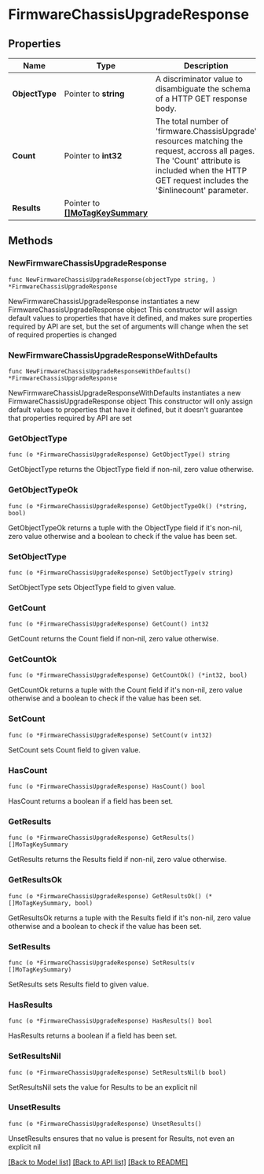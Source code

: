 # FirmwareChassisUpgradeResponse

## Properties

Name | Type | Description | Notes
------------ | ------------- | ------------- | -------------
**ObjectType** | Pointer to **string** | A discriminator value to disambiguate the schema of a HTTP GET response body. | 
**Count** | Pointer to **int32** | The total number of &#39;firmware.ChassisUpgrade&#39; resources matching the request, accross all pages. The &#39;Count&#39; attribute is included when the HTTP GET request includes the &#39;$inlinecount&#39; parameter. | [optional] 
**Results** | Pointer to [**[]MoTagKeySummary**](mo.TagKeySummary.md) |  | [optional] 

## Methods

### NewFirmwareChassisUpgradeResponse

`func NewFirmwareChassisUpgradeResponse(objectType string, ) *FirmwareChassisUpgradeResponse`

NewFirmwareChassisUpgradeResponse instantiates a new FirmwareChassisUpgradeResponse object
This constructor will assign default values to properties that have it defined,
and makes sure properties required by API are set, but the set of arguments
will change when the set of required properties is changed

### NewFirmwareChassisUpgradeResponseWithDefaults

`func NewFirmwareChassisUpgradeResponseWithDefaults() *FirmwareChassisUpgradeResponse`

NewFirmwareChassisUpgradeResponseWithDefaults instantiates a new FirmwareChassisUpgradeResponse object
This constructor will only assign default values to properties that have it defined,
but it doesn't guarantee that properties required by API are set

### GetObjectType

`func (o *FirmwareChassisUpgradeResponse) GetObjectType() string`

GetObjectType returns the ObjectType field if non-nil, zero value otherwise.

### GetObjectTypeOk

`func (o *FirmwareChassisUpgradeResponse) GetObjectTypeOk() (*string, bool)`

GetObjectTypeOk returns a tuple with the ObjectType field if it's non-nil, zero value otherwise
and a boolean to check if the value has been set.

### SetObjectType

`func (o *FirmwareChassisUpgradeResponse) SetObjectType(v string)`

SetObjectType sets ObjectType field to given value.


### GetCount

`func (o *FirmwareChassisUpgradeResponse) GetCount() int32`

GetCount returns the Count field if non-nil, zero value otherwise.

### GetCountOk

`func (o *FirmwareChassisUpgradeResponse) GetCountOk() (*int32, bool)`

GetCountOk returns a tuple with the Count field if it's non-nil, zero value otherwise
and a boolean to check if the value has been set.

### SetCount

`func (o *FirmwareChassisUpgradeResponse) SetCount(v int32)`

SetCount sets Count field to given value.

### HasCount

`func (o *FirmwareChassisUpgradeResponse) HasCount() bool`

HasCount returns a boolean if a field has been set.

### GetResults

`func (o *FirmwareChassisUpgradeResponse) GetResults() []MoTagKeySummary`

GetResults returns the Results field if non-nil, zero value otherwise.

### GetResultsOk

`func (o *FirmwareChassisUpgradeResponse) GetResultsOk() (*[]MoTagKeySummary, bool)`

GetResultsOk returns a tuple with the Results field if it's non-nil, zero value otherwise
and a boolean to check if the value has been set.

### SetResults

`func (o *FirmwareChassisUpgradeResponse) SetResults(v []MoTagKeySummary)`

SetResults sets Results field to given value.

### HasResults

`func (o *FirmwareChassisUpgradeResponse) HasResults() bool`

HasResults returns a boolean if a field has been set.

### SetResultsNil

`func (o *FirmwareChassisUpgradeResponse) SetResultsNil(b bool)`

 SetResultsNil sets the value for Results to be an explicit nil

### UnsetResults
`func (o *FirmwareChassisUpgradeResponse) UnsetResults()`

UnsetResults ensures that no value is present for Results, not even an explicit nil

[[Back to Model list]](../README.md#documentation-for-models) [[Back to API list]](../README.md#documentation-for-api-endpoints) [[Back to README]](../README.md)


